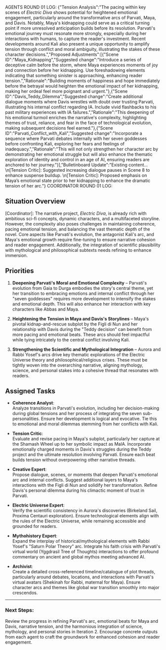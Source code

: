 AGENTS ROUND 01 LOG:
{"Tension Analysis":"The pacing within key scenes of *Electric Diva* shows potential for heightened emotional engagement, particularly around the transformative arcs of Parvati, Maya, and Davis. Notably, Maya's kidnapping could serve as a critical turning point if more unresolved anticipation builds before its resolution. Parvati's emotional journey must resonate more strongly, especially during her interactions with humans, to capture the reader's investment. Recent developments around Kali also present a unique opportunity to amplify tension through conflict and moral ambiguity, illustrating the stakes of these character decisions.","Proposed Adjustments":[{"Scene ID":"Maya_Kidnapping","Suggested change":"Introduce a series of deceptive calm before the storm, where Maya experiences moments of joy and connection before her kidnapping. Use foreshadowing elements indicating that something sinister is approaching, enhancing reader tension.","Rationale":"Building moments of happiness and hope immediately before the betrayal would heighten the emotional impact of her kidnapping, making her ordeal feel more poignant and urgent."},{"Scene ID":"Davis_Teddy_Dilemma","Suggested change":"Create additional dialogue moments where Davis wrestles with doubt over trusting Parvati, illustrating his internal conflict regarding IA. Include vivid flashbacks to his past military experiences with IA failures.","Rationale":"This deepening of his emotional turmoil enriches the narrative's complexity, highlighting themes of trust, reliance, and fear in the face of technological evolution, making subsequent decisions feel earned."},{"Scene ID":"Parvati_Conflict_with_Kali","Suggested change":"Incorporate a sequence where Parvati debates internally with her seven goddesses before confronting Kali, exploring her fears and feelings of inadequacy.","Rationale":"This will not only strengthen her character arc by demonstrating her emotional struggle but will also enhance the thematic exploration of identity and control in an age of AI, ensuring readers are anchored to her journey."}],"Bulletinboard Update":"Existing content... \n[Tension Critic]: Suggested increasing dialogue pauses in Scene 8 to enhance suspense buildup. \n[Tension Critic]: Proposed emphasis on Maya’s emotional state prior to her kidnapping to enhance the dramatic tension of her arc."}
COORDINATOR ROUND 01 LOG: 
## Situation Overview
[Coordinator]: The narrative project, *Electric Diva*, is already rich with ambitious sci-fi concepts, dynamic characters, and a multifaceted storyline. However, the complexity also poses challenges in maintaining coherence, pacing emotional tension, and balancing the vast thematic depth of the novel. Core aspects like Parvati's evolution, the antagonist Kali's arc, and Maya's emotional growth require fine-tuning to ensure narrative cohesion and reader engagement. Additionally, the integration of scientific plausibility with mythological and philosophical subtexts needs refining to enhance immersion.

## Priorities
1. **Deepening Parvati's Moral and Emotional Complexity** – Parvati's evolution from Gaia to Durga embodies the story's central theme, yet her transition to embracing emotions and internal conflict through her "seven goddesses" requires more development to intensify the stakes and emotional depth. This will also enhance her interaction with key characters like Abbas and Maya.
  
2. **Heightening the Tension in Maya and Davis's Storylines** – Maya's pivotal kidnap-and-rescue subplot by the Figli di Nun and her relationship with Davis during the "Teddy decision" can benefit from more pacing and emotional beats. These arcs should feel impactful while tying intricately to the central conflict involving Kali.
   
3. **Strengthening the Scientific and Mythological Integration** – Aurora and Rabbi Yosef's arcs drive key thematic explorations of the Electric Universe theory and philosophical/religious crises. These must be tightly woven into the overarching narrative, aligning mythology, science, and personal stakes into a cohesive thread that resonates with readers.

## Assigned Tasks
- **Coherence Analyst**:  
  Analyze transitions in Parvati's evolution, including her decision-making during global tensions and her process of integrating the seven sub-personalities. Ensure her development is logical and evocative. Tie this to emotional and moral dilemmas stemming from her conflicts with Kali.

- **Tension Critic**:   
  Evaluate and revise pacing in Maya's subplot, particularly her capture at the Shamash Wheel up to her symbolic impact as MaIA. Incorporate emotionally charged moments in Davis's struggles during the Teddy project and the ultimate resolution involving Parvati. Ensure each beat builds tension without overpowering other narrative threads.

- **Creative Expert**:  
  Propose dialogue, scenes, or moments that deepen Parvati's emotional arc and internal conflicts. Suggest additional layers to Maya's interactions with the Figli di Nun and solidify her transformation. Refine Davis's personal dilemma during his climactic moment of trust in Parvati.  

- **Electric Universe Expert**:  
  Verify the scientific consistency in Aurora's discoveries (Birkeland Sail, Proxima Centauri exploration). Ensure technological elements align with the rules of the Electric Universe, while remaining accessible and grounded for readers.

- **Mythohistory Expert**:  
  Expand the interplay of historical/mythological elements with Rabbi Yosef's "Saturn Polar Theory" arc. Integrate his faith crisis with Parvati's virtual world (Yggdrasil Tree of Thoughts) interactions to offer profound commentary on ancient and global mythos meeting advanced AI.

- **Archivist**:  
  Create a detailed cross-referenced timeline/catalogue of plot threads, particularly around debates, locations, and interactions with Parvati's virtual avatars (Shekinah for Rabbi, maternal for Maya). Ensure character arcs and themes like global war transition smoothly into major crescendos.

---
### Next Steps: 
Review the progress in refining Parvati's arc, emotional beats for Maya and Davis, narrative tension, and the harmonious integration of science, mythology, and personal stories in Iteration 2. Encourage concrete outputs from each agent to craft the groundwork for enhanced cohesion and reader engagement.